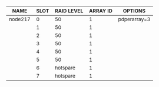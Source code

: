 | <sub>NAME</sub> | <sub>SLOT</sub> | <sub>RAID LEVEL</sub> | <sub>ARRAY ID</sub> | <sub>OPTIONS</sub> |
| ---- | ---- | ---------- | -------- | ------- |
| <sub>node217</sub> | <sub>0</sub> | <sub>50</sub> | <sub>1</sub> | <sub>pdperarray=3</sub> |
|  | <sub>1</sub> | <sub>50</sub> | <sub>1</sub> |  |
|  | <sub>2</sub> | <sub>50</sub> | <sub>1</sub> |  |
|  | <sub>3</sub> | <sub>50</sub> | <sub>1</sub> |  |
|  | <sub>4</sub> | <sub>50</sub> | <sub>1</sub> |  |
|  | <sub>5</sub> | <sub>50</sub> | <sub>1</sub> |  |
|  | <sub>6</sub> | <sub>hotspare</sub> | <sub>1</sub> |  |
|  | <sub>7</sub> | <sub>hotspare</sub> | <sub>1</sub> |  |
